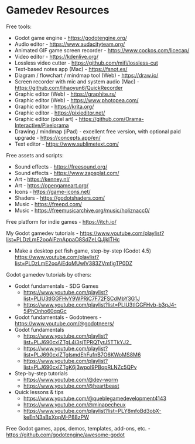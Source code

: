 # Gamedev Resources

Free tools:
- Godot game engine - https://godotengine.org/
- Audio editor - https://www.audacityteam.org/
- Animated GIF game screen recorder - https://www.cockos.com/licecap/
- Video editor - https://kdenlive.org/
- Lossless video cutter - https://github.com/mifi/lossless-cut
- Text-based notes app (Mac) - https://fsnot.es/
- Diagram / flowchart / mindmap tool (Web) - https://draw.io/
- Screen recorder with mic and system audio (Mac) - https://github.com/lihaoyun6/QuickRecorder
- Graphic editor (Web) - https://graphite.rs/
- Graphic editor (Web) - https://www.photopea.com/
- Graphic editor - https://krita.org/
- Graphic editor - https://pixieditor.net/
- Graphic editor (pixel art) - https://github.com/Orama-Interactive/Pixelorama
- Drawing / mindmap (iPad) - excellent free version, with optional paid upgrade - https://concepts.app/en/
- Text editor - https://www.sublimetext.com/

Free assets and scripts:
- Sound effects - https://freesound.org/
- Sound effects - https://www.zapsplat.com/
- Art - https://kenney.nl/
- Art - https://opengameart.org/
- Icons - https://game-icons.net/
- Shaders - https://godotshaders.com/
- Music - https://freepd.com/
- Music - https://freemusicarchive.org/music/holiznacc0/

Free platform for indie games - https://itch.io/

My Godot gamedev tutorials - https://www.youtube.com/playlist?list=PLDzLmE2ooAiFznAppaO8SdZeLQJjkITHc
- Make a desktop pet fish game, step-by-step (Godot 4.5) https://www.youtube.com/playlist?list=PLDzLmE2ooAiEdoMUwlV383ZVmfigTP0DZ

Godot gamedev tutorials by others:
- Godot fundamentals - SDG Games
  - https://www.youtube.com/playlist?list=PLIU3tIGGFHvY9WPRiC7F72FSCdMbY3G1J
  - https://www.youtube.com/playlist?list=PLIU3tIGGFHvb-b3qJ4-5iPhOnho60qqGc
- Godot fundamentals - Godotneers - https://www.youtube.com/@godotneers/
- Godot fundamentals
  - https://www.youtube.com/playlist?list=PLJ690cxlZTgL4i3sjTPRQTyrJ5TTkYJ2_
  - https://www.youtube.com/playlist?list=PLJ690cxlZTgIsmdEhFufnB7O6KWoMS8M6
  - https://www.youtube.com/playlist?list=PLJ690cxlZTgK6j3wpoI9PBopRLNZc5QPv
- Step-by-step tutorials
  - https://www.youtube.com/@dev-worm
  - https://www.youtube.com/@heartbeast
- Quick lessons & tips
  - https://www.youtube.com/@queblegamedevelopment4143
  - https://www.youtube.com/@minapecheux
  - https://www.youtube.com/playlist?list=PLY8mfoBd3obX-keEnN3aBxXppM-P88zPW

Free Godot games, apps, demos, templates, add-ons, etc. - https://github.com/godotengine/awesome-godot
